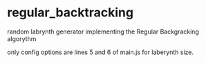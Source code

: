 # regular_backtracking
random labrynth generator implementing the Regular Backgracking algorythm

only config options are lines 5 and 6 of main.js for laberynth size.

